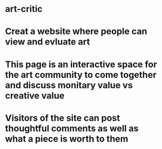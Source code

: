 # art-critic

# Creat a website where people can view and evluate art

# This page is an interactive space for the art community to come together and discuss monitary value vs creative value

# Visitors of the site can post thoughtful comments as well as what a piece is worth to them
